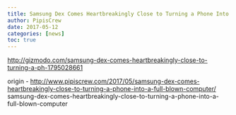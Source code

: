 ```yaml
---
title: Samsung Dex Comes Heartbreakingly Close to Turning a Phone Into a Full-Blown Computer
author: PipisCrew
date: 2017-05-12
categories: [news]
toc: true
---
```


http://gizmodo.com/samsung-dex-comes-heartbreakingly-close-to-turning-a-ph-1795028661

origin - http://www.pipiscrew.com/2017/05/samsung-dex-comes-heartbreakingly-close-to-turning-a-phone-into-a-full-blown-computer/ samsung-dex-comes-heartbreakingly-close-to-turning-a-phone-into-a-full-blown-computer
